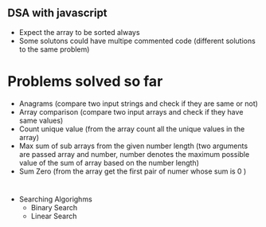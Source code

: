 ## DSA with javascript

-   Expect the array to be sorted always
-   Some solutons could have multipe commented code (different solutions to the same problem)

# Problems solved so far

-   Anagrams (compare two input strings and check if they are same or not)
-   Array comparison (compare two input arrays and check if they have same values)
-   Count unique value (from the array count all the unique values in the array)
-   Max sum of sub arrays from the given number length (two arguments are passed array and number, number denotes the maximum
    possible value of the sum of array based on the number length)
-   Sum Zero (from the array get the first pair of numer whose sum is 0 )

#

-   Searching Algorighms
    -   Binary Search
    -   Linear Search
